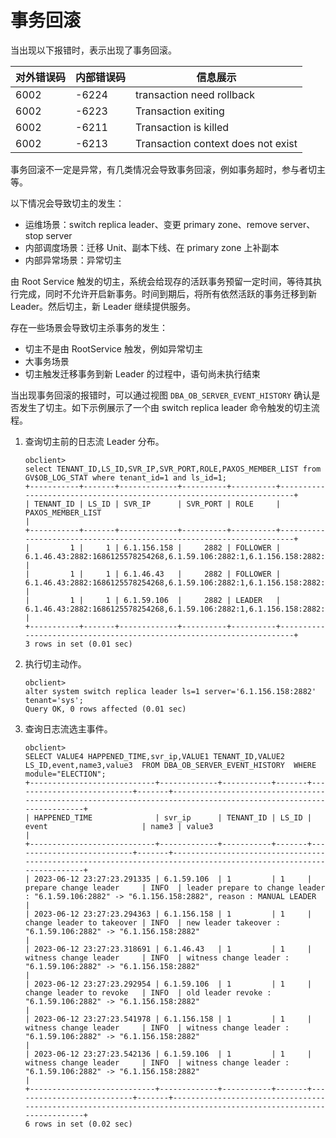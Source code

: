 # 事务回滚

当出现以下报错时，表示出现了事务回滚。

|对外错误码	|内部错误码	|信息展示|
|---|---|---|
|6002	|-6224	|transaction need rollback|
|6002	|-6223	|Transaction exiting|
|6002	|-6211	|Transaction is killed|
|6002	|-6213	|Transaction context does not exist|

事务回滚不一定是异常，有几类情况会导致事务回滚，例如事务超时，参与者切主等。

以下情况会导致切主的发生：

* 运维场景：switch replica leader、变更 primary zone、remove server、stop server 
* 内部调度场景：迁移 Unit、副本下线、在 primary zone 上补副本
* 内部异常场景：异常切主

由 Root Service 触发的切主，系统会给现存的活跃事务预留一定时间，等待其执行完成，同时不允许开启新事务。时间到期后，将所有依然活跃的事务迁移到新 Leader。然后切主，新 Leader 继续提供服务。

存在一些场景会导致切主杀事务的发生：

* 切主不是由 RootService 触发，例如异常切主
* 大事务场景
* 切主触发迁移事务到新 Leader 的过程中，语句尚未执行结束

当出现事务回滚的报错时，可以通过视图 `DBA_OB_SERVER_EVENT_HISTORY` 确认是否发生了切主。如下示例展示了一个由 switch replica leader 命令触发的切主流程。

1. 查询切主前的日志流 Leader 分布。

    ```
    obclient> 
    select TENANT_ID,LS_ID,SVR_IP,SVR_PORT,ROLE,PAXOS_MEMBER_LIST from GV$OB_LOG_STAT where tenant_id=1 and ls_id=1;
    +-----------+-------+-------------+----------+----------+----------------------------------------------------------------------+
    | TENANT_ID | LS_ID | SVR_IP      | SVR_PORT | ROLE     | PAXOS_MEMBER_LIST                                                    |
    +-----------+-------+-------------+----------+----------+----------------------------------------------------------------------+
    |         1 |     1 | 6.1.156.158 |     2882 | FOLLOWER | 6.1.46.43:2882:1686125578254268,6.1.59.106:2882:1,6.1.156.158:2882:1 |
    |         1 |     1 | 6.1.46.43   |     2882 | FOLLOWER | 6.1.46.43:2882:1686125578254268,6.1.59.106:2882:1,6.1.156.158:2882:1 |
    |         1 |     1 | 6.1.59.106  |     2882 | LEADER   | 6.1.46.43:2882:1686125578254268,6.1.59.106:2882:1,6.1.156.158:2882:1 |
    +-----------+-------+-------------+----------+----------+----------------------------------------------------------------------+
    3 rows in set (0.01 sec)
    ```

2. 执行切主动作。

    ```
    obclient> 
    alter system switch replica leader ls=1 server='6.1.156.158:2882' tenant='sys';
    Query OK, 0 rows affected (0.01 sec)
    ```

3. 查询日志流选主事件。

    ```
    obclient> 
    SELECT VALUE4 HAPPENED_TIME,svr_ip,VALUE1 TENANT_ID,VALUE2 LS_ID,event,name3,value3  FROM DBA_OB_SERVER_EVENT_HISTORY  WHERE module="ELECTION";
    +----------------------------+-------------+-----------+-------+---------------------------+-------+------------------------------------------------------------------------------------------------------------------+
    | HAPPENED_TIME              | svr_ip      | TENANT_ID | LS_ID | event                     | name3 | value3                                                                                                           |
    +----------------------------+-------------+-----------+-------+---------------------------+-------+------------------------------------------------------------------------------------------------------------------+
    | 2023-06-12 23:27:23.291335 | 6.1.59.106  | 1         | 1     | prepare change leader     | INFO  | leader prepare to change leader : "6.1.59.106:2882" -> "6.1.156.158:2882", reason : MANUAL LEADER                |
    | 2023-06-12 23:27:23.294363 | 6.1.156.158 | 1         | 1     | change leader to takeover | INFO  | new leader takeover : "6.1.59.106:2882" -> "6.1.156.158:2882"                                                    |
    | 2023-06-12 23:27:23.318691 | 6.1.46.43   | 1         | 1     | witness change leader     | INFO  | witness change leader : "6.1.59.106:2882" -> "6.1.156.158:2882"                                                  |
    | 2023-06-12 23:27:23.292954 | 6.1.59.106  | 1         | 1     | change leader to revoke   | INFO  | old leader revoke : "6.1.59.106:2882" -> "6.1.156.158:2882"                                                      |
    | 2023-06-12 23:27:23.541978 | 6.1.156.158 | 1         | 1     | witness change leader     | INFO  | witness change leader : "6.1.59.106:2882" -> "6.1.156.158:2882"                                                  |
    | 2023-06-12 23:27:23.542136 | 6.1.59.106  | 1         | 1     | witness change leader     | INFO  | witness change leader : "6.1.59.106:2882" -> "6.1.156.158:2882"                                                  |
    +----------------------------+-------------+-----------+-------+---------------------------+-------+------------------------------------------------------------------------------------------------------------------+
    6 rows in set (0.02 sec)
    ```